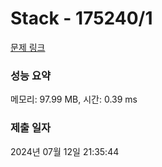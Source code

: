 # Stack - 175240/1 

[문제 링크](https://level.goorm.io/exam/175240/stack/quiz/1) 

### 성능 요약

메모리: 97.99 MB, 시간: 0.39 ms

### 제출 일자

2024년 07월 12일 21:35:44

